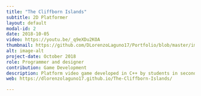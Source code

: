 ```yaml
---
title: "The Cliffborn Islands"
subtitle: 2D Platformer
layout: default
modal-id: 2
date: 2018-10-05
video: https://youtu.be/_q9eXDu2KOA
thumbnail: https://github.com/DLorenzoLaguno17/Portfolio/blob/master/img/portfolio/Cliffborn.gif?raw=true
alt: image-alt
project-date: October 2018
role: Programmer and designer
contribution: Game Development
description: Platform video game developed in C++ by students in second course.
web: https://dlorenzolaguno17.github.io/The-Cliffborn-Islands/

---
```

